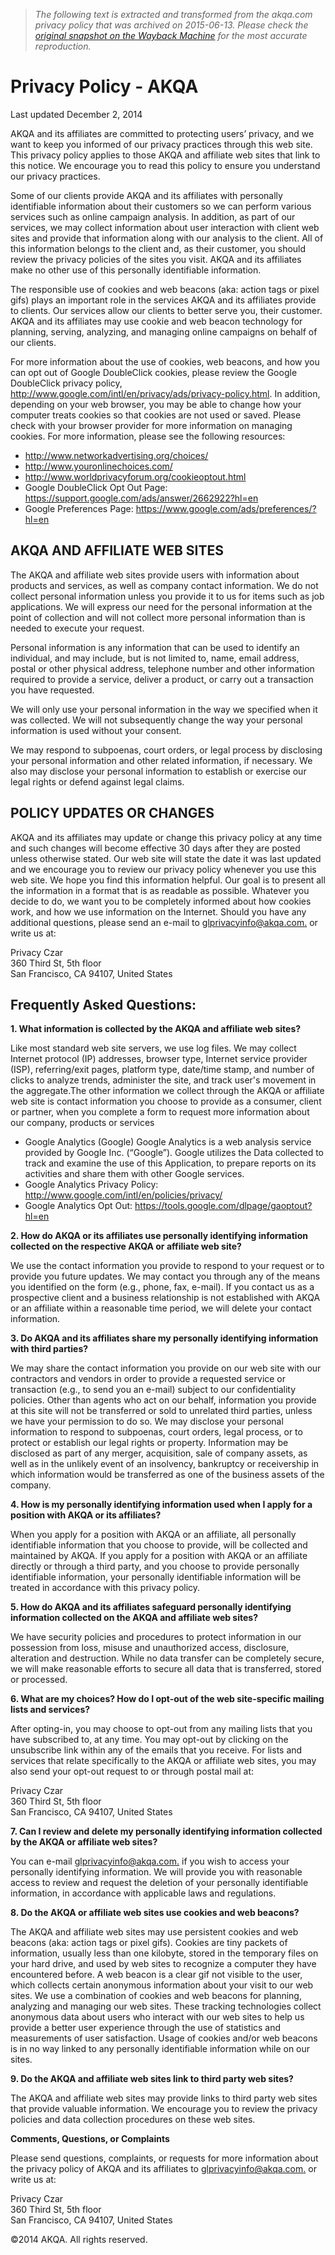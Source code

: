 > *The following text is extracted and transformed from the akqa.com privacy policy that was archived on 2015-06-13. Please check the [original snapshot on the Wayback Machine](https://web.archive.org/web/20150613114400id_/http%3A//www.akqa.com/privacy-policy) for the most accurate reproduction.*

# Privacy Policy - AKQA

Last updated December 2, 2014

AKQA and its affiliates are committed to protecting users’ privacy, and we want to keep you informed of our privacy practices through this web site. This privacy policy applies to those AKQA and affiliate web sites that link to this notice. We encourage you to read this policy to ensure you understand our privacy practices.

Some of our clients provide AKQA and its affiliates with personally identifiable information about their customers so we can perform various services such as online campaign analysis. In addition, as part of our services, we may collect information about user interaction with client web sites and provide that information along with our analysis to the client. All of this information belongs to the client and, as their customer, you should review the privacy policies of the sites you visit. AKQA and its affiliates make no other use of this personally identifiable information.

The responsible use of cookies and web beacons (aka: action tags or pixel gifs) plays an important role in the services AKQA and its affiliates provide to clients. Our services allow our clients to better serve you, their customer. AKQA and its affiliates may use cookie and web beacon technology for planning, serving, analyzing, and managing online campaigns on behalf of our clients.

For more information about the use of cookies, web beacons, and how you can opt out of Google DoubleClick cookies, please review the Google DoubleClick privacy policy, <http://www.google.com/intl/en/privacy/ads/privacy-policy.html>. In addition, depending on your web browser, you may be able to change how your computer treats cookies so that cookies are not used or saved. Please check with your browser provider for more information on managing cookies. For more information, please see the following resources:

  * <http://www.networkadvertising.org/choices/>
  * <http://www.youronlinechoices.com/>
  * <http://www.worldprivacyforum.org/cookieoptout.html>
  * Google DoubleClick Opt Out Page: <https://support.google.com/ads/answer/2662922?hl=en>
  * Google Preferences Page: <https://www.google.com/ads/preferences/?hl=en>



## AKQA AND AFFILIATE WEB SITES

The AKQA and affiliate web sites provide users with information about products and services, as well as company contact information. We do not collect personal information unless you provide it to us for items such as job applications. We will express our need for the personal information at the point of collection and will not collect more personal information than is needed to execute your request.

Personal information is any information that can be used to identify an individual, and may include, but is not limited to, name, email address, postal or other physical address, telephone number and other information required to provide a service, deliver a product, or carry out a transaction you have requested.

We will only use your personal information in the way we specified when it was collected. We will not subsequently change the way your personal information is used without your consent.

We may respond to subpoenas, court orders, or legal process by disclosing your personal information and other related information, if necessary. We also may disclose your personal information to establish or exercise our legal rights or defend against legal claims.

## POLICY UPDATES OR CHANGES

AKQA and its affiliates may update or change this privacy policy at any time and such changes will become effective 30 days after they are posted unless otherwise stated. Our web site will state the date it was last updated and we encourage you to review our privacy policy whenever you use this web site. We hope you find this information helpful. Our goal is to present all the information in a format that is as readable as possible. Whatever you decide to do, we want you to be completely informed about how cookies work, and how we use information on the Internet. Should you have any additional questions, please send an e-mail to [glprivacyinfo@akqa.com.](mailto:glprivacyinfo@akqa.com.) or write us at:

Privacy Czar  
360 Third St, 5th floor  
San Francisco, CA 94107, United States

## Frequently Asked Questions:

 **1\. What information is collected by the AKQA and affiliate web sites?**

Like most standard web site servers, we use log files. We may collect Internet protocol (IP) addresses, browser type, Internet service provider (ISP), referring/exit pages, platform type, date/time stamp, and number of clicks to analyze trends, administer the site, and track user's movement in the aggregate.The other information we collect through the AKQA or affiliate web site is contact information you choose to provide as a consumer, client or partner, when you complete a form to request more information about our company, products or services

  * Google Analytics (Google) Google Analytics is a web analysis service provided by Google Inc. (“Google”). Google utilizes the Data collected to track and examine the use of this Application, to prepare reports on its activities and share them with other Google services.
  * Google Analytics Privacy Policy: <http://www.google.com/intl/en/policies/privacy/>
  * Google Analytics Opt Out: <https://tools.google.com/dlpage/gaoptout?hl=en>  




**2\. How do AKQA or its affiliates use personally identifying information collected on the respective AKQA or affiliate web site?**

We use the contact information you provide to respond to your request or to provide you future updates. We may contact you through any of the means you identified on the form (e.g., phone, fax, e-mail). If you contact us as a prospective client and a business relationship is not established with AKQA or an affiliate within a reasonable time period, we will delete your contact information.

 **3\. Do AKQA and its affiliates share my personally identifying information with third parties?**

We may share the contact information you provide on our web site with our contractors and vendors in order to provide a requested service or transaction (e.g., to send you an e-mail) subject to our confidentiality policies. Other than agents who act on our behalf, information you provide at this site will not be transferred or sold to unrelated third parties, unless we have your permission to do so. We may disclose your personal information to respond to subpoenas, court orders, legal process, or to protect or establish our legal rights or property. Information may be disclosed as part of any merger, acquisition, sale of company assets, as well as in the unlikely event of an insolvency, bankruptcy or receivership in which information would be transferred as one of the business assets of the company.

 **4\. How is my personally identifying information used when I apply for a position with AKQA or its affiliates?**

When you apply for a position with AKQA or an affiliate, all personally identifiable information that you choose to provide, will be collected and maintained by AKQA. If you apply for a position with AKQA or an affiliate directly or through a third party, and you choose to provide personally identifiable information, your personally identifiable information will be treated in accordance with this privacy policy.

 **5\. How do AKQA and its affiliates safeguard personally identifying information collected on the AKQA and affiliate web sites?**

We have security policies and procedures to protect information in our possession from loss, misuse and unauthorized access, disclosure, alteration and destruction. While no data transfer can be completely secure, we will make reasonable efforts to secure all data that is transferred, stored or processed.

 **6\. What are my choices? How do I opt-out of the web site-specific mailing lists and services?**

After opting-in, you may choose to opt-out from any mailing lists that you have subscribed to, at any time. You may opt-out by clicking on the unsubscribe link within any of the emails that you receive. For lists and services that relate specifically to the AKQA or affiliate web sites, you may also send your opt-out request to or through postal mail at:

Privacy Czar  
360 Third St, 5th floor  
San Francisco, CA 94107, United States

 **7\. Can I review and delete my personally identifying information collected by the AKQA or affiliate web sites?**

You can e-mail [glprivacyinfo@akqa.com.](mailto:glprivacyinfo@akqa.com.) if you wish to access your personally identifying information. We will provide you with reasonable access to review and request the deletion of your personally identifiable information, in accordance with applicable laws and regulations.

 **8\. Do the AKQA or affiliate web sites use cookies and web beacons?**

The AKQA and affiliate web sites may use persistent cookies and web beacons (aka: action tags or pixel gifs). Cookies are tiny packets of information, usually less than one kilobyte, stored in the temporary files on your hard drive, and used by web sites to recognize a computer they have encountered before. A web beacon is a clear gif not visible to the user, which collects certain anonymous information about your visit to our web sites. We use a combination of cookies and web beacons for planning, analyzing and managing our web sites. These tracking technologies collect anonymous data about users who interact with our web sites to help us provide a better user experience through the use of statistics and measurements of user satisfaction. Usage of cookies and/or web beacons is in no way linked to any personally identifiable information while on our sites.

 **9\. Do the AKQA and affiliate web sites link to third party web sites?**

The AKQA and affiliate web sites may provide links to third party web sites that provide valuable information. We encourage you to review the privacy policies and data collection procedures on these web sites.

 **Comments, Questions, or Complaints**

Please send questions, complaints, or requests for more information about the privacy policy of AKQA and its affiliates to [glprivacyinfo@akqa.com.](mailto:glprivacyinfo@akqa.com.) or write us at:

Privacy Czar  
360 Third St, 5th floor  
San Francisco, CA 94107, United States

©2014 AKQA. All rights reserved.

